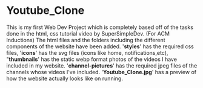 # Youtube_Clone
This is my first Web Dev Project which is completely based off of the tasks done in the html, css tutorial video by SuperSimpleDev. (For ACM Inductions)
The html files and the folders including the different components of the website have been added. 
'**styles**' has the required css files, '**icons**' has the svg files (icons like home, notifications,etc), "**thumbnails**' has the static webp format photos of the videos I
have included in my website. '**channel-pictures**' has the required jpeg files of the channels whose videos I've included.
'**Youtube_Clone.jpg**' has a preview of how the website actually looks like on running. 
